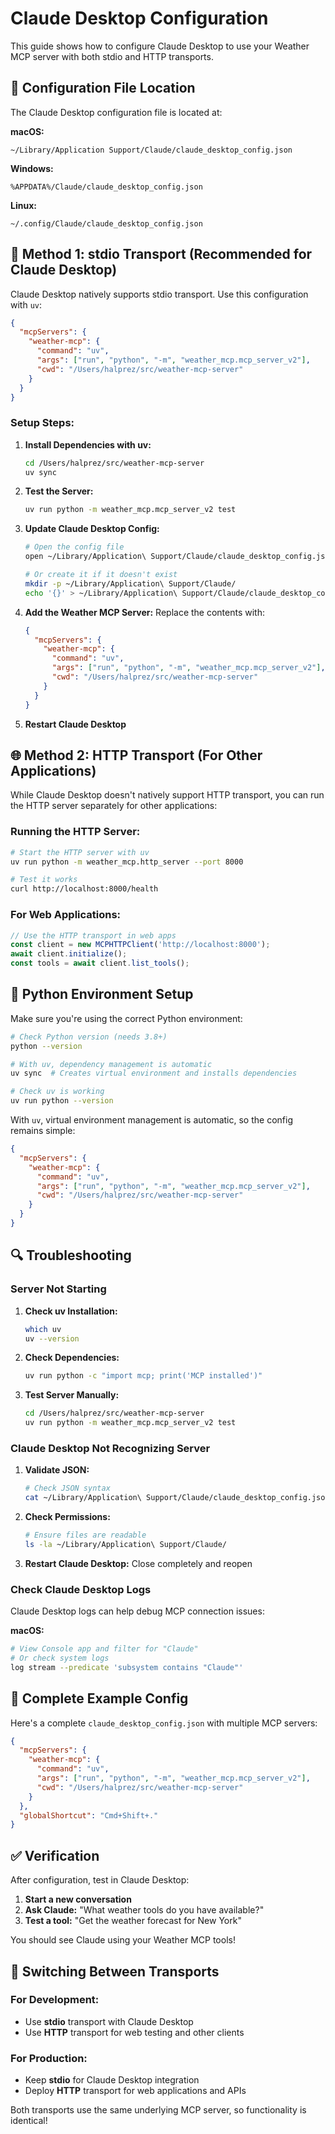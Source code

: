 # Claude Desktop Configuration

This guide shows how to configure Claude Desktop to use your Weather MCP server with both stdio and HTTP transports.

## 📍 Configuration File Location

The Claude Desktop configuration file is located at:

**macOS:**
```
~/Library/Application Support/Claude/claude_desktop_config.json
```

**Windows:**
```
%APPDATA%/Claude/claude_desktop_config.json
```

**Linux:**
```
~/.config/Claude/claude_desktop_config.json
```

## 🔧 Method 1: stdio Transport (Recommended for Claude Desktop)

Claude Desktop natively supports stdio transport. Use this configuration with `uv`:

```json
{
  "mcpServers": {
    "weather-mcp": {
      "command": "uv",
      "args": ["run", "python", "-m", "weather_mcp.mcp_server_v2"],
      "cwd": "/Users/halprez/src/weather-mcp-server"
    }
  }
}
```

### Setup Steps:

1. **Install Dependencies with uv:**
   ```bash
   cd /Users/halprez/src/weather-mcp-server
   uv sync
   ```

2. **Test the Server:**
   ```bash
   uv run python -m weather_mcp.mcp_server_v2 test
   ```

3. **Update Claude Desktop Config:**
   ```bash
   # Open the config file
   open ~/Library/Application\ Support/Claude/claude_desktop_config.json
   
   # Or create it if it doesn't exist
   mkdir -p ~/Library/Application\ Support/Claude/
   echo '{}' > ~/Library/Application\ Support/Claude/claude_desktop_config.json
   ```

4. **Add the Weather MCP Server:**
   Replace the contents with:
   ```json
   {
     "mcpServers": {
       "weather-mcp": {
         "command": "uv",
         "args": ["run", "python", "-m", "weather_mcp.mcp_server_v2"],
         "cwd": "/Users/halprez/src/weather-mcp-server"
       }
     }
   }
   ```

5. **Restart Claude Desktop**

## 🌐 Method 2: HTTP Transport (For Other Applications)

While Claude Desktop doesn't natively support HTTP transport, you can run the HTTP server separately for other applications:

### Running the HTTP Server:

```bash
# Start the HTTP server with uv
uv run python -m weather_mcp.http_server --port 8000

# Test it works
curl http://localhost:8000/health
```

### For Web Applications:

```javascript
// Use the HTTP transport in web apps
const client = new MCPHTTPClient('http://localhost:8000');
await client.initialize();
const tools = await client.list_tools();
```

## 🐍 Python Environment Setup

Make sure you're using the correct Python environment:

```bash
# Check Python version (needs 3.8+)
python --version

# With uv, dependency management is automatic
uv sync  # Creates virtual environment and installs dependencies

# Check uv is working
uv run python --version
```

With `uv`, virtual environment management is automatic, so the config remains simple:

```json
{
  "mcpServers": {
    "weather-mcp": {
      "command": "uv",
      "args": ["run", "python", "-m", "weather_mcp.mcp_server_v2"],
      "cwd": "/Users/halprez/src/weather-mcp-server"
    }
  }
}
```

## 🔍 Troubleshooting

### Server Not Starting

1. **Check uv Installation:**
   ```bash
   which uv
   uv --version
   ```

2. **Check Dependencies:**
   ```bash
   uv run python -c "import mcp; print('MCP installed')"
   ```

3. **Test Server Manually:**
   ```bash
   cd /Users/halprez/src/weather-mcp-server
   uv run python -m weather_mcp.mcp_server_v2 test
   ```

### Claude Desktop Not Recognizing Server

1. **Validate JSON:**
   ```bash
   # Check JSON syntax
   cat ~/Library/Application\ Support/Claude/claude_desktop_config.json | python -m json.tool
   ```

2. **Check Permissions:**
   ```bash
   # Ensure files are readable
   ls -la ~/Library/Application\ Support/Claude/
   ```

3. **Restart Claude Desktop:** Close completely and reopen

### Check Claude Desktop Logs

Claude Desktop logs can help debug MCP connection issues:

**macOS:**
```bash
# View Console app and filter for "Claude"
# Or check system logs
log stream --predicate 'subsystem contains "Claude"'
```

## 📝 Complete Example Config

Here's a complete `claude_desktop_config.json` with multiple MCP servers:

```json
{
  "mcpServers": {
    "weather-mcp": {
      "command": "uv",
      "args": ["run", "python", "-m", "weather_mcp.mcp_server_v2"],
      "cwd": "/Users/halprez/src/weather-mcp-server"
    }
  },
  "globalShortcut": "Cmd+Shift+."
}
```

## ✅ Verification

After configuration, test in Claude Desktop:

1. **Start a new conversation**
2. **Ask Claude:** "What weather tools do you have available?"
3. **Test a tool:** "Get the weather forecast for New York"

You should see Claude using your Weather MCP tools!

## 🔄 Switching Between Transports

### For Development:
- Use **stdio** transport with Claude Desktop
- Use **HTTP** transport for web testing and other clients

### For Production:
- Keep **stdio** for Claude Desktop integration
- Deploy **HTTP** transport for web applications and APIs

Both transports use the same underlying MCP server, so functionality is identical!